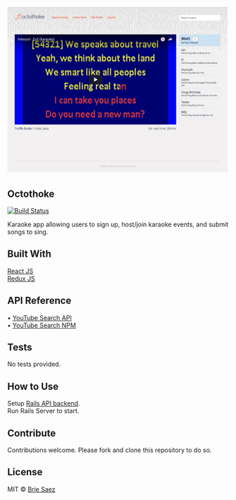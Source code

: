 <h1>
  <img src='https://github.com/briecodes/mod5_frontend/blob/master/src/assets/images/octothoke.png?raw=true' alt='Octothoke' width='500'>
</h1>

## Octothoke
[![Build Status](https://camo.githubusercontent.com/d0f65430681b67b7104f6130ada8c098ec5f66ba/68747470733a2f2f696d672e736869656c64732e696f2f62616467652f636f64652532307374796c652d7374616e646172642d627269676874677265656e2e7376673f7374796c653d666c6174)](https://github.com/standard/standard)

Karaoke app allowing users to sign up, host/join karaoke events, and submit songs to sing.


## Built With
[React JS](https://reactjs.org/)<br />
[Redux JS](https://redux.js.org/)



## API Reference
• [YouTube Search API](https://developers.google.com/youtube/v3/docs/search/list)<br />
• [YouTube Search NPM](https://www.npmjs.com/package/youtube-search)


## Tests
No tests provided.


## How to Use
Setup [Rails API backend](https://github.com/briecodes/mod5_backend).<br/>
Run Rails Server to start.


## Contribute
Contributions welcome. Please fork and clone this repository to do so.



## License
MIT © [Brie Saez](https://github.com/briecodes)
